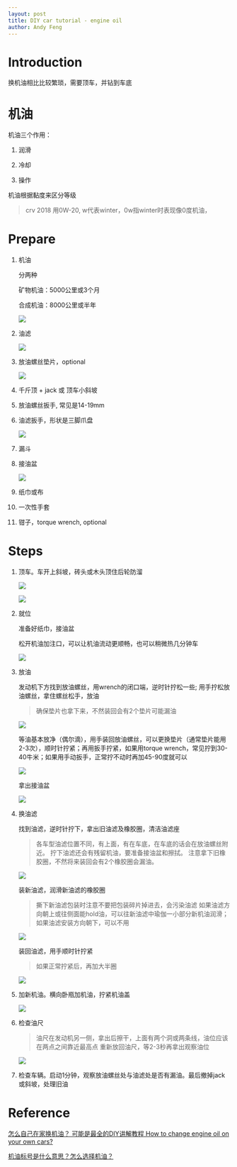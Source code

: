 ```yaml
---
layout: post
title: DIY car tutorial - engine oil
author: Andy Feng
---
```


# Introduction
换机油相比比较繁琐，需要顶车，并钻到车底

# 机油
机油三个作用：
1. 润滑

1. 冷却

1. 操作

机油根据黏度来区分等级
> crv 2018 用0W-20, w代表winter，0w指winter时表现像0度机油，

# Prepare
1. 机油	

	分两种
	
	矿物机油：5000公里或3个月
	
	合成机油：8000公里或半年
	
	![](/images/posts/2021111-diy-1.jpg)

1. 油滤

	![](/images/posts/2021111-diy-2.jpg)

1. 放油螺丝垫片，optional
	
	![](/images/posts/2021111-diy-8.jpg)

1. 千斤顶 + jack 或 顶车小斜坡

1. 放油螺丝扳手, 常见是14-19mm

1. 油滤扳手，形状是三脚爪盘

	![](/images/posts/2021111-diy-3.jpg)
 
1. 漏斗

1. 接油盆

	![](/images/posts/2021111-diy-12.jpg)

1. 纸巾或布

1. 一次性手套

1. 钳子，torque wrench, optional

# Steps
1. 顶车。车开上斜坡，砖头或木头顶住后轮防溜

	![](/images/posts/2021111-diy-4.jpg)

	![](/images/posts/2021111-diy-5.jpg)

1. 就位

	准备好纸巾，接油盆

	松开机油加注口，可以让机油流动更顺畅，也可以稍微热几分钟车

	![](/images/posts/2021111-diy-6.jpg)
 
1. 放油

	发动机下方找到放油螺丝，用wrench的闭口端，逆时针拧松一些;	用手拧松放油螺丝，拿住螺丝松手，放油
	> 确保垫片也拿下来，不然装回会有2个垫片可能漏油

	![](/images/posts/2021111-diy-7.jpg)

	等油基本放净（偶尔滴），用手装回放油螺丝，可以更换垫片（通常垫片能用2-3次），顺时针拧紧；再用扳手拧紧，如果用torque wrench，常见拧到30-40牛米；如果用手动扳手，正常拧不动时再加45-90度就可以

	![](/images/posts/2021111-diy-9.jpg)

	拿出接油盆

	![](/images/posts/2021111-diy-10.jpg)

1. 换油滤

	找到油滤，逆时针拧下，拿出旧油滤及橡胶圈，清洁油滤座
	> 各车型油滤位置不同，有上面，有在车底，在车底的话会在放油螺丝附近。
	> 拧下油滤还会有残留机油，要准备接油盆和擦拭。
	> 注意拿下旧橡胶圈，不然将来装回会有2个橡胶圈会漏油。

	![](/images/posts/2021111-diy-11.jpg)
 
	装新油滤，润滑新油滤的橡胶圈
	> 撕下新油滤包装时注意不要把包装碎片掉进去，会污染油滤
	> 如果油滤方向朝上或往侧面能hold油，可以往新油滤中瑜伽一小部分新机油润滑；如果油滤安装方向朝下，可以不用
	
	![](/images/posts/2021111-diy-13.jpg)
		
	装回油滤，用手顺时针拧紧
	> 如果正常拧紧后，再加大半圈

	![](/images/posts/2021111-diy-14.jpg)
	
1. 加新机油。横向卧瓶加机油，拧紧机油盖

	![](/images/posts/2021111-diy-15.jpg)

1. 检查油尺
	> 油尺在发动机另一侧，拿出后擦干，上面有两个洞或两条线，油位应该在两点之间靠近最高点
	> 重新放回油尺，等2-3秒再拿出观察油位

	![](/images/posts/2021111-diy-16.jpg)

1. 检查车辆。启动1分钟，观察放油螺丝处与油滤处是否有漏油。最后撤掉jack或斜坡，处理旧油

# Reference
[怎么自己在家换机油？ 可能是最全的DIY讲解教程 How to change engine oil on your own cars?](https://www.youtube.com/watch?v=k-AVY0a1qqs)

[机油标号是什么意思？怎么选择机油？](https://www.bilibili.com/video/BV1PA411v7V7?spm_id_from=333.999.0.0 )